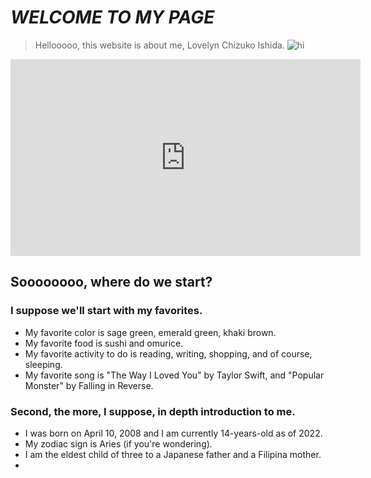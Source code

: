 # *WELCOME TO MY PAGE*

> Hellooooo, this website is about me, Lovelyn Chizuko Ishida.
![hi](https://scontent.fceb6-1.fna.fbcdn.net/v/t39.30808-6/314797235_1505101976672843_6713313606147284212_n.jpg?_nc_cat=104&ccb=1-7&_nc_sid=09cbfe&_nc_eui2=AeEfZxKxlXAG63icvanvwbLxTsPdN6eyQrdOw903p7JCt7ggteEOBg1GfIQeN2XPIvz46A7ktnDokwGxQvaFVn0w&_nc_ohc=aDQvJ5Mw1aEAX80iNWb&_nc_ht=scontent.fceb6-1.fna&oh=00_AfD28JWsq4qzYtJKD0mhh7jXVV1PhhFcGA0B_lcsd90noA&oe=6382B64D)

<iframe width="560" height="315" src="https://www.youtube.com/embed/re9DT2HeG2U" title="YouTube video player" frameborder="0" allow="accelerometer; autoplay; clipboard-write; encrypted-media; gyroscope; picture-in-picture" allowfullscreen></iframe>

## Soooooooo, where do we start?
### I suppose we'll start with my favorites.
- My favorite color is sage green, emerald green, khaki brown.
- My favorite food is sushi and omurice.
- My favorite activity to do is reading, writing, shopping, and of course, sleeping.
- My favorite song is "The Way I Loved You" by Taylor Swift, and "Popular Monster" by Falling in Reverse.
### Second, the more, I suppose, in depth introduction to me.
- I was born on April 10, 2008 and I am currently 14-years-old as of 2022.
- My zodiac sign is Aries (if you're wondering).
- I am the eldest child of three to a Japanese father and a Filipina mother.
- 
